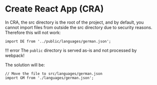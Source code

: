 # Create React App (CRA)
In CRA, the src directory is the root of the project, and by default, you cannot import files from outside the src directory due to security reasons. Therefore this will not work:

```
import DE from '../public/languages/german.json';
```

!!! error
	The `public` directory is served as-is and not processed by webpack!

The solution will be:
```
// Move the file to src/languages/german.json
import GM from './languages/german.json';
```
